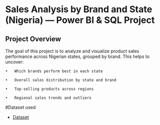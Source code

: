 # Sales Analysis by Brand and State (Nigeria) — Power BI & SQL Project
## Project Overview
The goal of this project is to analyze and visualize product sales performance across Nigerian states, grouped by brand. This helps to uncover:

	•	Which brands perform best in each state
 
	•	Overall sales distribution by state and brand
 
	•	Top-selling products across regions
 
	•	Regional sales trends and outliers

 #Dataset used

- <a href="https://github.com/Tomisin-R/portfolioproject/blob/main/state%20breakdown.csv">Dataset</a>
 
